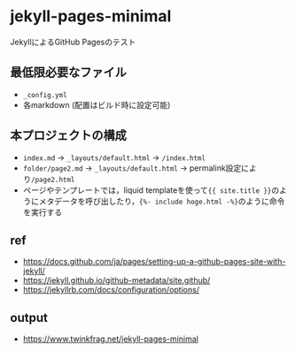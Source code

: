 # jekyll-pages-minimal
JekyllによるGitHub Pagesのテスト

## 最低限必要なファイル
- `_config.yml`
- 各markdown (配置はビルド時に設定可能)

## 本プロジェクトの構成
- `index.md` -> `_layouts/default.html` -> `/index.html`
- `folder/page2.md` -> `_layouts/default.html` -> permalink設定により`/page2.html`
- ページやテンプレートでは，liquid templateを使って`{{ site.title }}`のようにメタデータを呼び出したり，`{%- include hoge.html -%}`のように命令を実行する

## ref
- https://docs.github.com/ja/pages/setting-up-a-github-pages-site-with-jekyll/
- https://jekyll.github.io/github-metadata/site.github/
- https://jekyllrb.com/docs/configuration/options/

## output
- https://www.twinkfrag.net/jekyll-pages-minimal
